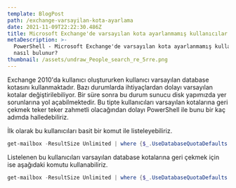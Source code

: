 ```yaml
---
template: BlogPost
path: /exchange-varsayilan-kota-ayarlama
date: 2021-11-09T22:22:30.486Z
title: Microsoft Exchange'de varsayılan kota ayarlanmamış kullanıcılar nasıl bulunur
metaDescription: >-
  PowerShell - Microsoft Exchange'de varsayılan kota ayarlanmamış kullanıcılar
  nasıl bulunur?
thumbnail: /assets/undraw_People_search_re_5rre.png
---
```

Exchange 2010'da kullanıcı oluştururken kullanıcı varsayılan database kotasını kullanmaktadır. Bazı durumlarda ihtiyaçlardan dolayı varsayılan kotalar değiştirilebiliyor. Bir süre sonra bu durum sunucu disk yapımızda yer sorunlarına yol açabilmektedir. Bu tipte kullanıcıları varsayılan kotalarına geri çekmek teker teker zahmetli olacağından dolayı PowerShell ile bunu bir kaç adımda halledebiliriz.

İlk olarak bu kullanıcıları basit bir komut ile listeleyebiliriz.

```powershell
get-mailbox -ResultSize Unlimited | where {$_.UseDatabaseQuotaDefaults -ne $true}
```



Listelenen bu kullanıcıları varsayılan database kotalarına geri çekmek için ise aşağıdaki komutu kullanabiliriz.



```powershell
get-mailbox -ResultSize Unlimited | where {$_.UseDatabaseQuotaDefaults -ne $true} | Set-Mailbox -UseDatabaseQuotaDefaults $true
```
